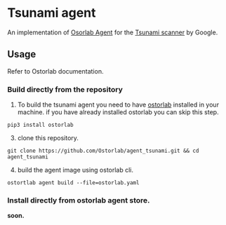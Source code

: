 
# Tsunami agent  
An implementation of [Osorlab Agent](https://pypi.org/project/ostorlab/) for the [Tsunami scanner](https://github.com/google/tsunami-security-scanner) by Google.  

## Usage

Refer to Ostorlab documentation.

### Build directly from the repository

 1. To build the tsunami agent you need to have [ostorlab](https://pypi.org/project/ostorlab/) installed in your machine.  if you have already installed ostorlab you can skip this step.
 
`pip3 install ostorlab` 
 
 3. clone this repository.
 
`git clone https://github.com/Ostorlab/agent_tsunami.git && cd agent_tsunami `
   
 4. build the agent image using ostorlab cli.

 `ostortlab agent build --file=ostorlab.yaml`

 ### Install directly from ostorlab agent store.
 
 **soon.**
